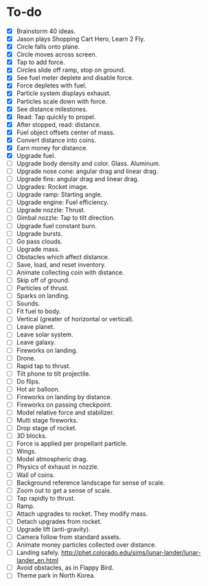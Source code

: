 # To-do

- [x] Brainstorm 40 ideas.
- [x] Jason plays Shopping Cart Hero, Learn 2 Fly.
- [x] Circle falls onto plane.
- [x] Circle moves across screen.
- [x] Tap to add force.
- [x] Circles slide off ramp, stop on ground.
- [x] See fuel meter deplete and disable force.
- [x] Force depletes with fuel.
- [x] Particle system displays exhaust.
- [x] Particles scale down with force.
- [x] See distance milestones.
- [x] Read:  Tap quickly to propel.
- [x] After stopped, read: distance.
- [x] Fuel object offsets center of mass.
- [x] Convert distance into coins.
- [x] Earn money for distance.
- [x] Upgrade fuel.
- [ ] Upgrade body density and color.  Glass.  Aluminum.
- [ ] Upgrade nose cone:  angular drag and linear drag.
- [ ] Upgrade fins:  angular drag and linear drag.
- [ ] Upgrades:  Rocket image.
- [ ] Upgrade ramp:  Starting angle.
- [ ] Upgrade engine:  Fuel efficiency.
- [ ] Upgrade nozzle:  Thrust.
- [ ] Gimbal nozzle:  Tap to tilt direction.
- [ ] Upgrade fuel constant burn.
- [ ] Upgrade bursts.
- [ ] Go pass clouds.
- [ ] Upgrade mass.
- [ ] Obstacles which affect distance.
- [ ] Save, load, and reset inventory.
- [ ] Animate collecting coin with distance.
- [ ] Skip off of ground.
- [ ] Particles of thrust.
- [ ] Sparks on landing.
- [ ] Sounds.
- [ ] Fit fuel to body.
- [ ] Vertical (greater of horizontal or vertical).
- [ ] Leave planet.
- [ ] Leave solar system.
- [ ] Leave galaxy.
- [ ] Fireworks on landing.
- [ ] Drone.
- [ ] Rapid tap to thrust.
- [ ] Tilt phone to tilt projectile.
- [ ] Do flips.
- [ ] Hot air balloon.
- [ ] Fireworks on landing by distance.
- [ ] Fireworks on passing checkpoint.
- [ ] Model relative force and stabilizer.
- [ ] Multi stage fireworks.
- [ ] Drop stage of rocket.
- [ ] 3D blocks.
- [ ] Force is applied per propellant particle.
- [ ] Wings.
- [ ] Model atmospheric drag.
- [ ] Physics of exhaust in nozzle.
- [ ] Wall of coins.
- [ ] Background reference landscape for sense of scale.
- [ ] Zoom out to get a sense of scale.
- [ ] Tap rapidly to thrust.
- [ ] Ramp.
- [ ] Attach upgrades to rocket.  They modify mass.
- [ ] Detach upgrades from rocket.
- [ ] Upgrade lift (anti-gravity).
- [ ] Camera follow from standard assets.
- [ ] Animate money particles collected over distance.
- [ ] Landing safely. <http://phet.colorado.edu/sims/lunar-lander/lunar-lander_en.html>
- [ ] Avoid obstacles, as in Flappy Bird.
- [ ] Theme park in North Korea.
